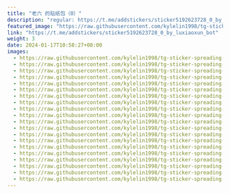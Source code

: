 ```yaml
---
title: "老六 的贴纸包（0）"
description: "regular: https://t.me/addstickers/sticker5192623728_0_by_luxiaoxun_bot"
featured_image: "https://raw.githubusercontent.com/kylelin1998/tg-sticker-spreading-worldwide-images/main/img/f78bfe5e-5b45-4ca7-8d30-39bab3bd86ed.jpg"
link: "https://t.me/addstickers/sticker5192623728_0_by_luxiaoxun_bot"
weight: 3
date: 2024-01-17T10:58:27+08:00
images:
  - https://raw.githubusercontent.com/kylelin1998/tg-sticker-spreading-worldwide-images/main/img/f78bfe5e-5b45-4ca7-8d30-39bab3bd86ed.jpg
  - https://raw.githubusercontent.com/kylelin1998/tg-sticker-spreading-worldwide-images/main/img/f10b0ed9-56ce-4e24-a317-60b49c536e57.jpg
  - https://raw.githubusercontent.com/kylelin1998/tg-sticker-spreading-worldwide-images/main/img/53a131f0-c675-4824-a2c0-f0be018d6fa9.jpg
  - https://raw.githubusercontent.com/kylelin1998/tg-sticker-spreading-worldwide-images/main/img/df50ab37-7981-461c-9d56-7545592d4bbd.jpg
  - https://raw.githubusercontent.com/kylelin1998/tg-sticker-spreading-worldwide-images/main/img/2e09c7c8-0ad1-4454-86e2-410941330bf7.jpg
  - https://raw.githubusercontent.com/kylelin1998/tg-sticker-spreading-worldwide-images/main/img/33aae14c-6d70-423b-9800-646ab8a5ead5.jpg
  - https://raw.githubusercontent.com/kylelin1998/tg-sticker-spreading-worldwide-images/main/img/b034fcc6-b33a-47f0-856d-bb927adf3b70.jpg
  - https://raw.githubusercontent.com/kylelin1998/tg-sticker-spreading-worldwide-images/main/img/7c71db84-0839-4641-a0d7-e79f8adc2336.jpg
  - https://raw.githubusercontent.com/kylelin1998/tg-sticker-spreading-worldwide-images/main/img/905d9fdd-9a8c-43ca-b571-2122aaf923a8.jpg
  - https://raw.githubusercontent.com/kylelin1998/tg-sticker-spreading-worldwide-images/main/img/2fe7bc09-fa6e-4744-ab8b-3204af559173.jpg
  - https://raw.githubusercontent.com/kylelin1998/tg-sticker-spreading-worldwide-images/main/img/80800729-af4d-4bb2-aa69-65eea50f266d.jpg
  - https://raw.githubusercontent.com/kylelin1998/tg-sticker-spreading-worldwide-images/main/img/796e90af-abf7-4ab5-836b-647abd873afa.jpg
  - https://raw.githubusercontent.com/kylelin1998/tg-sticker-spreading-worldwide-images/main/img/a91904c5-f427-4e9b-8ee6-e0de3491c91b.jpg
  - https://raw.githubusercontent.com/kylelin1998/tg-sticker-spreading-worldwide-images/main/img/cebae3d9-697c-4d03-bb6b-f8eae0c3e834.jpg
  - https://raw.githubusercontent.com/kylelin1998/tg-sticker-spreading-worldwide-images/main/img/a05ad5e3-d37d-4fe7-b339-171d8ad944fa.jpg
  - https://raw.githubusercontent.com/kylelin1998/tg-sticker-spreading-worldwide-images/main/img/ee0b1eca-83a2-4a2a-bb75-45f6364f05f0.jpg
  - https://raw.githubusercontent.com/kylelin1998/tg-sticker-spreading-worldwide-images/main/img/4d0592a1-04bd-46dd-ae85-3d6c208e530d.jpg
  - https://raw.githubusercontent.com/kylelin1998/tg-sticker-spreading-worldwide-images/main/img/631387ee-030c-4118-973c-8882c9a8cf4a.jpg
  - https://raw.githubusercontent.com/kylelin1998/tg-sticker-spreading-worldwide-images/main/img/3a4ac8cb-9d02-4517-b08a-e695f21eb2ad.jpg
  - https://raw.githubusercontent.com/kylelin1998/tg-sticker-spreading-worldwide-images/main/img/6e00de80-460b-4ce7-bdaa-760133976df8.jpg
---
```

